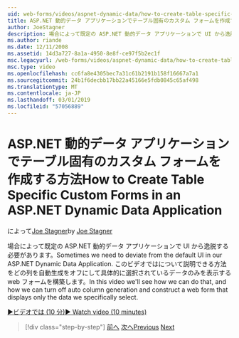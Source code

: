 ```yaml
---
uid: web-forms/videos/aspnet-dynamic-data/how-to-create-table-specific-custom-forms-in-an-aspnet-dynamic-data-application
title: ASP.NET 動的データ アプリケーションでテーブル固有のカスタム フォームを作成する方法 |Microsoft Docs
author: JoeStagner
description: 場合によって既定の ASP.NET 動的データ アプリケーションで UI から逸脱する必要があります。 このビデオではについて説明するには、やって方法を無効にできます.
ms.author: riande
ms.date: 12/11/2008
ms.assetid: 14d3a727-8a1a-4950-8e8f-ce97f5b2ec1f
msc.legacyurl: /web-forms/videos/aspnet-dynamic-data/how-to-create-table-specific-custom-forms-in-an-aspnet-dynamic-data-application
msc.type: video
ms.openlocfilehash: cc6fa8e4305bec7a31c61b2191b158f16667a7a1
ms.sourcegitcommit: 24b1f6decbb17bb22a45166e5fdb0845c65af498
ms.translationtype: MT
ms.contentlocale: ja-JP
ms.lasthandoff: 03/01/2019
ms.locfileid: "57056889"
---
```

<a name="how-to-create-table-specific-custom-forms-in-an-aspnet-dynamic-data-application"></a><span data-ttu-id="e3ae9-104">ASP.NET 動的データ アプリケーションでテーブル固有のカスタム フォームを作成する方法</span><span class="sxs-lookup"><span data-stu-id="e3ae9-104">How to Create Table Specific Custom Forms in an ASP.NET Dynamic Data Application</span></span>
====================
<span data-ttu-id="e3ae9-105">によって[Joe Stagner](https://github.com/JoeStagner)</span><span class="sxs-lookup"><span data-stu-id="e3ae9-105">by [Joe Stagner](https://github.com/JoeStagner)</span></span>

<span data-ttu-id="e3ae9-106">場合によって既定の ASP.NET 動的データ アプリケーションで UI から逸脱する必要があります。</span><span class="sxs-lookup"><span data-stu-id="e3ae9-106">Sometimes we need to deviate from the default UI in our ASP.NET Dynamic Data Application.</span></span> <span data-ttu-id="e3ae9-107">このビデオではについて説明できる方法をどの列を自動生成をオフにして具体的に選択されているデータのみを表示する web フォームを構築します。</span><span class="sxs-lookup"><span data-stu-id="e3ae9-107">In this video we'll see how we can do that, and how we can turn off auto column generation and construct a web form that displays only the data we specifically select.</span></span>

[<span data-ttu-id="e3ae9-108">&#9654;ビデオでは (10 分)</span><span class="sxs-lookup"><span data-stu-id="e3ae9-108">&#9654; Watch video (10 minutes)</span></span>](https://channel9.msdn.com/Blogs/ASP-NET-Site-Videos/how-to-create-table-specific-custom-forms-in-an-aspnet-dynamic-data-application)

> [!div class="step-by-step"]
> <span data-ttu-id="e3ae9-109">[前へ](how-to-remove-columns-from-your-dynamicdata-data-grids.md)
> [次へ](aspnet-dynamic-data-custom-form-formatting.md)</span><span class="sxs-lookup"><span data-stu-id="e3ae9-109">[Previous](how-to-remove-columns-from-your-dynamicdata-data-grids.md)
[Next](aspnet-dynamic-data-custom-form-formatting.md)</span></span>
